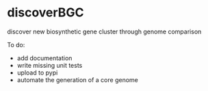 # discoverBGC
  discover new biosynthetic gene cluster through genome comparison

To do:
* add documentation
* write missing unit tests 
* upload to pypi
* automate the generation of a core genome
